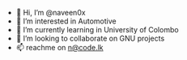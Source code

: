 - 👋 Hi, I’m @naveen0x
- 👀 I’m interested in Automotive
- 🌱 I’m currently learning in University of Colombo
- 💞️ I’m looking to collaborate on GNU projects
- 📫 reachme on n@code.lk

